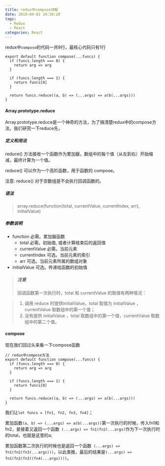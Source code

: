 ```yaml
---
title: redux中compose详解
date: 2019-04-02 19:39:28
tags:
  - Redux
  - React
categories: React
---
```

redux中`compose`的代码一共9行，最核心代码只有1行

```
export default function compose(...funcs) {
  if (funcs.length === 0) {
    return arg => arg
  }

  if (funcs.length === 1) {
    return funcs[0]
  }

  return funcs.reduce((a, b) => (...args) => a(b(...args)))
}
```

#### Array.prototype.reduce
Array.prototype.reduce是一个神奇的方法，为了搞清楚redux中的compose方法，我们研究一下reduce先，

##### 定义和用法
reduce() 方法接收一个函数作为累加器，数组中的每个值（从左到右）开始缩减，最终计算为一个值。

reduce() 可以作为一个高阶函数，用于函数的 compose。

注意: reduce() 对于空数组是不会执行回调函数的。

##### 语法
> array.reduce(function(total, currentValue, currentIndex, arr), initialValue)

##### 参数说明
* function  必需。累加器函数
  * total  必需。初始值, 或者计算结束后的返回值
  * currentValue  必需。当前元素
  * currentIndex  可选。当前元素的索引
  * arr  可选。当前元素所属的数组对象
* initialValue  可选。传递给函数的初始值

> ##### 注意
> 回调函数第一次执行时，total  和 currentValue 的取值有两种情况：

> 1. 调用 reduce 时提供initialValue，total  取值为 initialValue ，currentValue 取数组中的第一个值；
>2. 没有提供 initialValue ，total  取数组中的第一个值，currentValue 取数组中的第二个值。

#### compose
现在我们回过头来看一下compose函数
```
// redux中compose方法
export default function compose(...funcs) {
  if (funcs.length === 0) {
    return arg => arg
  }

  if (funcs.length === 1) {
    return funcs[0]
  }

  return funcs.reduce((a, b) => (...args) => a(b(...args)))
}
```
我们让`let funcs = [fn1, fn2, fn3, fn4]`；

累加函数`(a, b) => (...args) => a(b(...args))`第一次执行的时候，传入fn1和fn2，紧接着又返回一个函数` (...args) => fn1(fn2(...args)`作为下一次执行时的total，也就是这里的a;

累加函数第二次执行的时候也是返回一个函数` (...args) => fn1(fn2(fn3(...args)))`，以此类推，最后的结果是`(...args) => fn1(fn2(fn3((fn4(...args))))`。